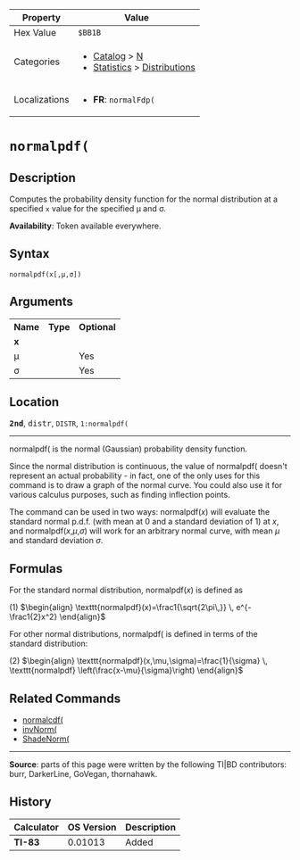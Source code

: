 | Property      | Value |
|---------------|-------|
| Hex Value     | `$BB1B`|
| Categories    | <ul><li>[Catalog](<../categories/Catalog.md>) > [N](<../categories/Catalog.md#N>)</li><li>[Statistics](<../categories/Statistics.md>) > [Distributions](<../categories/Statistics.md#Distributions>)</li></ul> |
| Localizations | <ul><li><b>FR</b>: `normalFdp(`</li></ul> |

# `normalpdf(`

## Description
Computes the probability density function for the normal distribution at a specified `x` value for the specified μ and σ.


<b>Availability</b>: Token available everywhere.

## Syntax
`normalpdf(x[,μ,σ])`

## Arguments
<table>
<tr><th>Name</th><th>Type</th><th>Optional</th></tr>

<tr><td><b>x</b></td><td></td><td></td></tr>

<tr><td>μ</td><td></td><td>Yes</td></tr>

<tr><td>σ</td><td></td><td>Yes</td></tr>

</table>

## Location
<tt><kbd><b>2nd</b></kbd></tt>, <kbd>distr</kbd>, `DISTR`, `1:normalpdf(`
<hr>

normalpdf( is the normal (Gaussian) probability density function.

Since the normal distribution is continuous, the value of normalpdf( doesn't represent an actual probability - in fact, one of the only uses for this command is to draw a graph of the normal curve. You could also use it for various calculus purposes, such as finding inflection points.

The command can be used in two ways: normalpdf(_x_) will evaluate the standard normal p.d.f. (with mean at 0 and a standard deviation of 1) at _x_, and normalpdf(_x_,_μ_,_σ_) will work for an arbitrary normal curve, with mean _μ_ and standard deviation _σ_.

## Formulas

For the standard normal distribution, normalpdf(_x_) is defined as

(1) $`\begin{align} \texttt{normalpdf}(x)=\frac1{\sqrt{2\pi\,}} \, e^{-\frac1{2}x^2} \end{align}`$ 

For other normal distributions, normalpdf( is defined in terms of the standard distribution:

(2) $`\begin{align} \texttt{normalpdf}(x,\mu,\sigma)=\frac{1}{\sigma} \, \texttt{normalpdf} \left(\frac{x-\mu}{\sigma}\right) \end{align}`$ 

## Related Commands

*   [normalcdf(](normalcdf\(.md)
*   [invNorm(](invNorm\(.md)
*   [ShadeNorm(](ShadeNorm\(.md)

* * *

**Source**: parts of this page were written by the following TI|BD contributors: burr, DarkerLine, GoVegan, thornahawk.

## History
| Calculator | OS Version | Description |
|------------|------------|-------------|
| <b>TI-83</b> | 0.01013 | Added |


